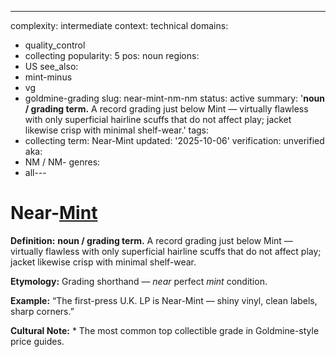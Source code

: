 ---
complexity: intermediate
context: technical
domains:
- quality_control
- collecting
popularity: 5
pos: noun
regions:
- US
see_also:
- mint-minus
- vg
- goldmine-grading
slug: near-mint-nm-nm
status: active
summary: '**noun / grading term.** A record grading just below Mint — virtually flawless
  with only superficial hairline scuffs that do not affect play; jacket likewise crisp
  with minimal shelf-wear.'
tags:
- collecting
term: Near-Mint
updated: '2025-10-06'
verification: unverified
aka:
- NM / NM-
genres:
- all---

# Near-[Mint](../m/mint-minus/)

**Definition:** **noun / grading term.** A record grading just below Mint — virtually flawless with only superficial hairline scuffs that do not affect play; jacket likewise crisp with minimal shelf-wear.

**Etymology:** Grading shorthand — *near* perfect *mint* condition.

**Example:** “The first-press U.K. LP is Near-Mint — shiny vinyl, clean labels, sharp corners.”

**Cultural Note:** * The most common top collectible grade in Goldmine-style price guides.

